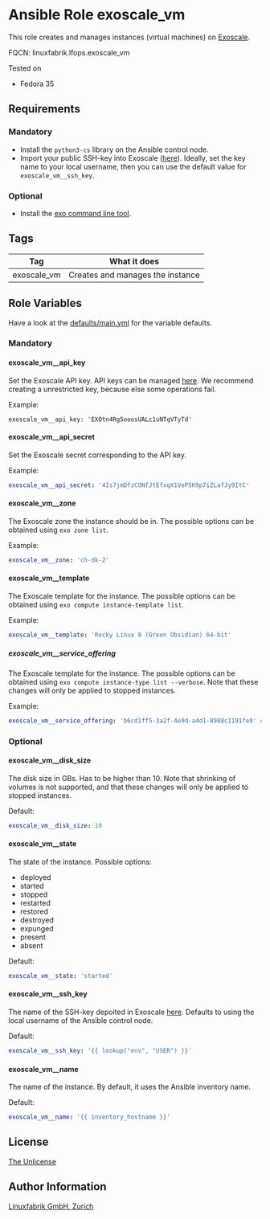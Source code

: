 # Ansible Role exoscale_vm

This role creates and manages instances (virtual machines) on [Exoscale](https://www.exoscale.com/).

FQCN: linuxfabrik.lfops.exoscale_vm

Tested on

* Fedora 35


## Requirements

### Mandatory

* Install the `python3-cs` library on the Ansible control node.
* Import your public SSH-key into Exoscale ([here](https://portal.exoscale.com/compute/keypairs)). Ideally, set the key name to your local username, then you can use the default value for `exoscale_vm__ssh_key`.


### Optional

* Install the [exo command line tool](https://github.com/exoscale/cli/releases).


## Tags

| Tag         | What it does                     |
| ---         | ------------                     |
| exoscale_vm | Creates and manages the instance |


## Role Variables

Have a look at the [defaults/main.yml](https://github.com/Linuxfabrik/lfops/blob/main/roles/exoscale_vm/defaults/main.yml) for the variable defaults.


### Mandatory

#### exoscale_vm__api_key

Set the Exoscale API key. API keys can be managed [here](https://portal.exoscale.com/iam/api-keys).
We recommend creating a unrestricted key, because else some operations fail.

Example:

    exoscale_vm__api_key: 'EXOtn4Rg5ooosUALc1uNTqVTyTd'


#### exoscale_vm__api_secret

Set the Exoscale secret corresponding to the API key.

Example:
```yaml
exoscale_vm__api_secret: '4Is7jmDfzCONfJtEfxqX1VePSK9p7iZLafJy9ItC'
```


#### exoscale_vm__zone

The Exoscale zone the instance should be in.  The possible options can be obtained using `exo zone list`.

Example:
```yaml
exoscale_vm__zone: 'ch-dk-2'
```


#### exoscale_vm__template

The Exoscale template for the instance. The possible options can be obtained using `exo compute instance-template list`.

Example:
```yaml
exoscale_vm__template: 'Rocky Linux 8 (Green Obsidian) 64-bit'
```


##### exoscale_vm__service_offering

The Exoscale template for the instance. The possible options can be obtained using `exo compute instance-type list --verbose`. Note that these changes will only be applied to stopped instances.

Example:
```yaml
exoscale_vm__service_offering: 'b6cd1ff5-3a2f-4e9d-a4d1-8988c1191fe8' # standard.tiny
```


### Optional

#### exoscale_vm__disk_size

The disk size in GBs. Has to be higher than 10. Note that shrinking of volumes is not supported, and that these changes will only be applied to stopped instances.

Default:
```yaml
exoscale_vm__disk_size: 10
```

#### exoscale_vm__state

The state of the instance. Possible options:

* deployed
* started
* stopped
* restarted
* restored
* destroyed
* expunged
* present
* absent

Default:
```yaml
exoscale_vm__state: 'started'
```


#### exoscale_vm__ssh_key

The name of the SSH-key depoited in Exoscale [here](https://portal.exoscale.com/compute/keypairs). Defaults to using the local username of the Ansible control node.

Default:
```yaml
exoscale_vm__ssh_key: '{{ lookup("env", "USER") }}'
```


#### exoscale_vm__name

The name of the instance. By default, it uses the Ansible inventory name.

Default:
```yaml
exoscale_vm__name: '{{ inventory_hostname }}'
```


## License

[The Unlicense](https://unlicense.org/)


## Author Information

[Linuxfabrik GmbH, Zurich](https://www.linuxfabrik.ch)
